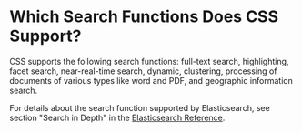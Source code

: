 # Which Search Functions Does CSS Support?<a name="css_02_0027"></a>

CSS supports the following search functions: full-text search, highlighting, facet search, near-real-time search, dynamic, clustering, processing of documents of various types like word and PDF, and geographic information search.

For details about the search function supported by Elasticsearch, see section "Search in Depth" in the  [Elasticsearch Reference](https://www.elastic.co/guide/en/elasticsearch/reference/current/index.html).


